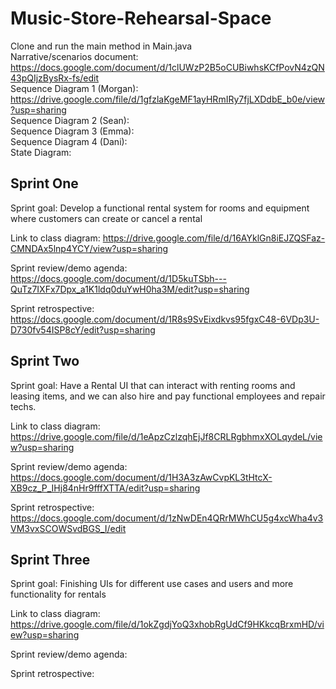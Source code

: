 # Music-Store-Rehearsal-Space
Clone and run the main method in Main.java <br />
Narrative/scenarios document: https://docs.google.com/document/d/1clUWzP2B5oCUBiwhsKCfPovN4zQN43pQIjzBysRx-fs/edit <br />
Sequence Diagram 1 (Morgan): https://drive.google.com/file/d/1gfzlaKgeMF1ayHRmIRy7fjLXDdbE_b0e/view?usp=sharing <br />
Sequence Diagram 2 (Sean):  <br />
Sequence Diagram 3 (Emma): <br />
Sequence Diagram 4 (Dani): <br />
State Diagram: <br />

## Sprint One
Sprint goal: Develop a functional rental system for rooms and equipment where customers can create or cancel a rental

Link to class diagram: https://drive.google.com/file/d/16AYklGn8iEJZQSFaz-CMNDAx5lnp4YCY/view?usp=sharing

Sprint review/demo agenda: https://docs.google.com/document/d/1D5kuTSbh---QuTz7IXFx7Dpx_a1K1ldq0duYwH0ha3M/edit?usp=sharing

Sprint retrospective: https://docs.google.com/document/d/1R8s9SvEixdkvs95fgxC48-6VDp3U-D730fv54ISP8cY/edit?usp=sharing

## Sprint Two
Sprint goal: Have a Rental UI that can interact with renting rooms and leasing items, and we can also hire and pay functional employees and repair techs. 

Link to class diagram: https://drive.google.com/file/d/1eApzCzlzqhEjJf8CRLRgbhmxXOLqydeL/view?usp=sharing

Sprint review/demo agenda: https://docs.google.com/document/d/1H3A3zAwCvpKL3tHtcX-XB9cz_P_IHj84nHr9fffXTTA/edit?usp=sharing

Sprint retrospective: https://docs.google.com/document/d/1zNwDEn4QRrMWhCU5g4xcWha4v3VM3vxSCOWSvdBGS_I/edit

## Sprint Three
Sprint goal: Finishing UIs for different use cases and users and more functionality for rentals

Link to class diagram: https://drive.google.com/file/d/1okZgdjYoQ3xhobRgUdCf9HKkcqBrxmHD/view?usp=sharing

Sprint review/demo agenda:

Sprint retrospective: 
